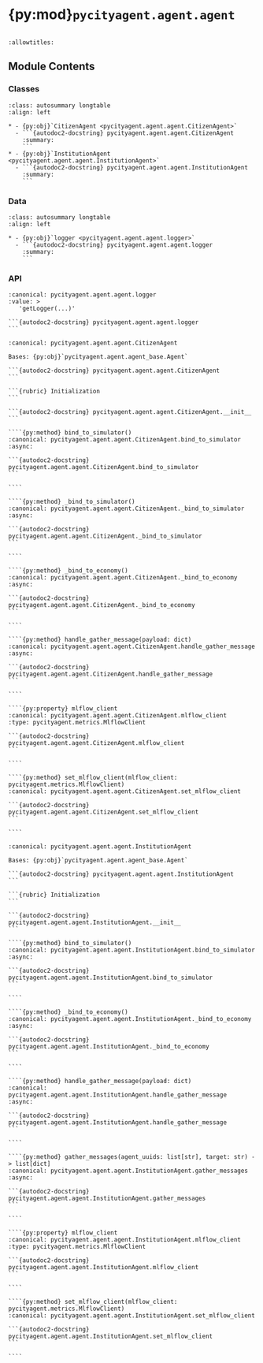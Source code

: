 # {py:mod}`pycityagent.agent.agent`

```{py:module} pycityagent.agent.agent
```

```{autodoc2-docstring} pycityagent.agent.agent
:allowtitles:
```

## Module Contents

### Classes

````{list-table}
:class: autosummary longtable
:align: left

* - {py:obj}`CitizenAgent <pycityagent.agent.agent.CitizenAgent>`
  - ```{autodoc2-docstring} pycityagent.agent.agent.CitizenAgent
    :summary:
    ```
* - {py:obj}`InstitutionAgent <pycityagent.agent.agent.InstitutionAgent>`
  - ```{autodoc2-docstring} pycityagent.agent.agent.InstitutionAgent
    :summary:
    ```
````

### Data

````{list-table}
:class: autosummary longtable
:align: left

* - {py:obj}`logger <pycityagent.agent.agent.logger>`
  - ```{autodoc2-docstring} pycityagent.agent.agent.logger
    :summary:
    ```
````

### API

````{py:data} logger
:canonical: pycityagent.agent.agent.logger
:value: >
   'getLogger(...)'

```{autodoc2-docstring} pycityagent.agent.agent.logger
```

````

`````{py:class} CitizenAgent(name: str, llm_client: typing.Optional[pycityagent.llm.LLM] = None, simulator: typing.Optional[pycityagent.environment.Simulator] = None, memory: typing.Optional[pycityagent.memory.Memory] = None, economy_client: typing.Optional[pycityagent.economy.EconomyClient] = None, messager: typing.Optional[pycityagent.message.Messager] = None, message_interceptor: typing.Optional[pycityagent.message.MessageInterceptor] = None, avro_file: typing.Optional[dict] = None)
:canonical: pycityagent.agent.agent.CitizenAgent

Bases: {py:obj}`pycityagent.agent.agent_base.Agent`

```{autodoc2-docstring} pycityagent.agent.agent.CitizenAgent
```

```{rubric} Initialization
```

```{autodoc2-docstring} pycityagent.agent.agent.CitizenAgent.__init__
```

````{py:method} bind_to_simulator()
:canonical: pycityagent.agent.agent.CitizenAgent.bind_to_simulator
:async:

```{autodoc2-docstring} pycityagent.agent.agent.CitizenAgent.bind_to_simulator
```

````

````{py:method} _bind_to_simulator()
:canonical: pycityagent.agent.agent.CitizenAgent._bind_to_simulator
:async:

```{autodoc2-docstring} pycityagent.agent.agent.CitizenAgent._bind_to_simulator
```

````

````{py:method} _bind_to_economy()
:canonical: pycityagent.agent.agent.CitizenAgent._bind_to_economy
:async:

```{autodoc2-docstring} pycityagent.agent.agent.CitizenAgent._bind_to_economy
```

````

````{py:method} handle_gather_message(payload: dict)
:canonical: pycityagent.agent.agent.CitizenAgent.handle_gather_message
:async:

```{autodoc2-docstring} pycityagent.agent.agent.CitizenAgent.handle_gather_message
```

````

````{py:property} mlflow_client
:canonical: pycityagent.agent.agent.CitizenAgent.mlflow_client
:type: pycityagent.metrics.MlflowClient

```{autodoc2-docstring} pycityagent.agent.agent.CitizenAgent.mlflow_client
```

````

````{py:method} set_mlflow_client(mlflow_client: pycityagent.metrics.MlflowClient)
:canonical: pycityagent.agent.agent.CitizenAgent.set_mlflow_client

```{autodoc2-docstring} pycityagent.agent.agent.CitizenAgent.set_mlflow_client
```

````

`````

`````{py:class} InstitutionAgent(name: str, llm_client: typing.Optional[pycityagent.llm.LLM] = None, simulator: typing.Optional[pycityagent.environment.Simulator] = None, memory: typing.Optional[pycityagent.memory.Memory] = None, economy_client: typing.Optional[pycityagent.economy.EconomyClient] = None, messager: typing.Optional[pycityagent.message.Messager] = None, message_interceptor: typing.Optional[pycityagent.message.MessageInterceptor] = None, avro_file: typing.Optional[dict] = None)
:canonical: pycityagent.agent.agent.InstitutionAgent

Bases: {py:obj}`pycityagent.agent.agent_base.Agent`

```{autodoc2-docstring} pycityagent.agent.agent.InstitutionAgent
```

```{rubric} Initialization
```

```{autodoc2-docstring} pycityagent.agent.agent.InstitutionAgent.__init__
```

````{py:method} bind_to_simulator()
:canonical: pycityagent.agent.agent.InstitutionAgent.bind_to_simulator
:async:

```{autodoc2-docstring} pycityagent.agent.agent.InstitutionAgent.bind_to_simulator
```

````

````{py:method} _bind_to_economy()
:canonical: pycityagent.agent.agent.InstitutionAgent._bind_to_economy
:async:

```{autodoc2-docstring} pycityagent.agent.agent.InstitutionAgent._bind_to_economy
```

````

````{py:method} handle_gather_message(payload: dict)
:canonical: pycityagent.agent.agent.InstitutionAgent.handle_gather_message
:async:

```{autodoc2-docstring} pycityagent.agent.agent.InstitutionAgent.handle_gather_message
```

````

````{py:method} gather_messages(agent_uuids: list[str], target: str) -> list[dict]
:canonical: pycityagent.agent.agent.InstitutionAgent.gather_messages
:async:

```{autodoc2-docstring} pycityagent.agent.agent.InstitutionAgent.gather_messages
```

````

````{py:property} mlflow_client
:canonical: pycityagent.agent.agent.InstitutionAgent.mlflow_client
:type: pycityagent.metrics.MlflowClient

```{autodoc2-docstring} pycityagent.agent.agent.InstitutionAgent.mlflow_client
```

````

````{py:method} set_mlflow_client(mlflow_client: pycityagent.metrics.MlflowClient)
:canonical: pycityagent.agent.agent.InstitutionAgent.set_mlflow_client

```{autodoc2-docstring} pycityagent.agent.agent.InstitutionAgent.set_mlflow_client
```

````

`````
